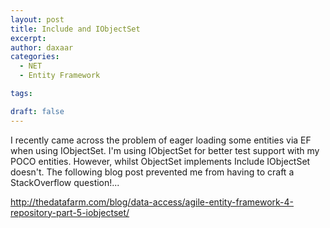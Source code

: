 ```yaml
---
layout: post
title: Include and IObjectSet
excerpt: 
author: daxaar
categories:
  - NET
  - Entity Framework

tags:

draft: false
---
```

I recently came across the problem of eager loading some entities via EF when using IObjectSet.  I'm using IObjectSet for better test support with my POCO entities.  However, whilst ObjectSet implements Include IObjectSet doesn't.  The following blog post prevented me from having to craft a StackOverflow question!...

<a href="http://thedatafarm.com/blog/data-access/agile-entity-framework-4-repository-part-5-iobjectset/">http://thedatafarm.com/blog/data-access/agile-entity-framework-4-repository-part-5-iobjectset/</a>

